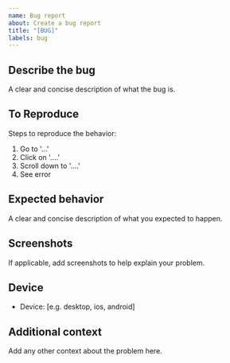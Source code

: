 ```yaml
---
name: Bug report
about: Create a bug report
title: "[BUG]"
labels: bug
---
```


## Describe the bug
A clear and concise description of what the bug is.

## To Reproduce
Steps to reproduce the behavior:
1. Go to '...'
2. Click on '....'
3. Scroll down to '....'
4. See error

## Expected behavior
A clear and concise description of what you expected to happen.

## Screenshots
If applicable, add screenshots to help explain your problem.

## Device
 - Device: [e.g. desktop, ios, android]

## Additional context
Add any other context about the problem here.
